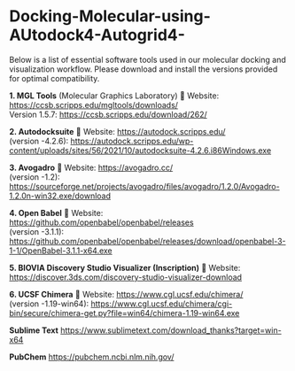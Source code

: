 # Docking-Molecular-using-AUtodock4-Autogrid4-
Below is a list of essential software tools used in our molecular docking and visualization workflow. Please download and install the versions provided for optimal compatibility.



__1. MGL Tools__ (Molecular Graphics Laboratory)
   🔗 Website: https://ccsb.scripps.edu/mgltools/downloads/   
Version 1.5.7:  https://ccsb.scripps.edu/download/262/  


  
__2. Autodocksuite__ 
   🔗 Website:  https://autodock.scripps.edu/  
(version -4.2.6):  https://autodock.scripps.edu/wp-content/uploads/sites/56/2021/10/autodocksuite-4.2.6.i86Windows.exe  


__3. Avogadro__
   🔗 Website: https://avogadro.cc/  
(version -1.2):  https://sourceforge.net/projects/avogadro/files/avogadro/1.2.0/Avogadro-1.2.0n-win32.exe/download  
  

__4. Open Babel__
   🔗 Website: https://github.com/openbabel/openbabel/releases  
(version -3.1.1): https://github.com/openbabel/openbabel/releases/download/openbabel-3-1-1/OpenBabel-3.1.1-x64.exe  


__5. BIOVIA Discovery Studio Visualizer (Inscription)__
   🔗 Website: https://discover.3ds.com/discovery-studio-visualizer-download  



__6. UCSF Chimera__
   🔗 Website: https://www.cgl.ucsf.edu/chimera/  
(version -1.19-win64): https://www.cgl.ucsf.edu/chimera/cgi-bin/secure/chimera-get.py?file=win64/chimera-1.19-win64.exe  


__Sublime Text__
https://www.sublimetext.com/download_thanks?target=win-x64  
  
__PubChem__
https://pubchem.ncbi.nlm.nih.gov/  
  

